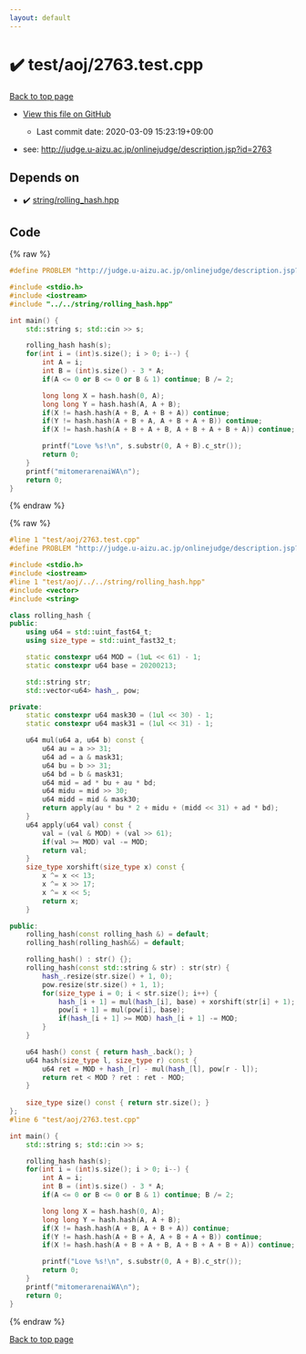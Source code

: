 ```yaml
---
layout: default
---
```


<!-- mathjax config similar to math.stackexchange -->
<script type="text/javascript" async
  src="https://cdnjs.cloudflare.com/ajax/libs/mathjax/2.7.5/MathJax.js?config=TeX-MML-AM_CHTML">
</script>
<script type="text/x-mathjax-config">
  MathJax.Hub.Config({
    TeX: { equationNumbers: { autoNumber: "AMS" }},
    tex2jax: {
      inlineMath: [ ['$','$'] ],
      processEscapes: true
    },
    "HTML-CSS": { matchFontHeight: false },
    displayAlign: "left",
    displayIndent: "2em"
  });
</script>

<script type="text/javascript" src="https://cdnjs.cloudflare.com/ajax/libs/jquery/3.4.1/jquery.min.js"></script>
<script src="https://cdn.jsdelivr.net/npm/jquery-balloon-js@1.1.2/jquery.balloon.min.js" integrity="sha256-ZEYs9VrgAeNuPvs15E39OsyOJaIkXEEt10fzxJ20+2I=" crossorigin="anonymous"></script>
<script type="text/javascript" src="../../../assets/js/copy-button.js"></script>
<link rel="stylesheet" href="../../../assets/css/copy-button.css" />


# :heavy_check_mark: test/aoj/2763.test.cpp

<a href="../../../index.html">Back to top page</a>

* <a href="{{ site.github.repository_url }}/blob/master/test/aoj/2763.test.cpp">View this file on GitHub</a>
    - Last commit date: 2020-03-09 15:23:19+09:00


* see: <a href="http://judge.u-aizu.ac.jp/onlinejudge/description.jsp?id=2763">http://judge.u-aizu.ac.jp/onlinejudge/description.jsp?id=2763</a>


## Depends on

* :heavy_check_mark: <a href="../../../library/string/rolling_hash.hpp.html">string/rolling_hash.hpp</a>


## Code

<a id="unbundled"></a>
{% raw %}
```cpp
#define PROBLEM "http://judge.u-aizu.ac.jp/onlinejudge/description.jsp?id=2763"

#include <stdio.h>
#include <iostream>
#include "../../string/rolling_hash.hpp"

int main() {
	std::string s; std::cin >> s;

	rolling_hash hash(s);
	for(int i = (int)s.size(); i > 0; i--) {
		int A = i;
		int B = (int)s.size() - 3 * A;
		if(A <= 0 or B <= 0 or B & 1) continue; B /= 2;

		long long X = hash.hash(0, A);
		long long Y = hash.hash(A, A + B);
		if(X != hash.hash(A + B, A + B + A)) continue;
		if(Y != hash.hash(A + B + A, A + B + A + B)) continue;
		if(X != hash.hash(A + B + A + B, A + B + A + B + A)) continue;

		printf("Love %s!\n", s.substr(0, A + B).c_str());
		return 0;
	}
	printf("mitomerarenaiWA\n");
	return 0;
}

```
{% endraw %}

<a id="bundled"></a>
{% raw %}
```cpp
#line 1 "test/aoj/2763.test.cpp"
#define PROBLEM "http://judge.u-aizu.ac.jp/onlinejudge/description.jsp?id=2763"

#include <stdio.h>
#include <iostream>
#line 1 "test/aoj/../../string/rolling_hash.hpp"
#include <vector>
#include <string>

class rolling_hash {
public:
	using u64 = std::uint_fast64_t;
	using size_type = std::uint_fast32_t;

	static constexpr u64 MOD = (1uL << 61) - 1;
	static constexpr u64 base = 20200213;

	std::string str;
	std::vector<u64> hash_, pow;

private:
	static constexpr u64 mask30 = (1ul << 30) - 1;
	static constexpr u64 mask31 = (1ul << 31) - 1;

	u64 mul(u64 a, u64 b) const {
		u64 au = a >> 31;
		u64 ad = a & mask31;
		u64 bu = b >> 31;
		u64 bd = b & mask31;
		u64 mid = ad * bu + au * bd;
		u64 midu = mid >> 30;
		u64 midd = mid & mask30;
		return apply(au * bu * 2 + midu + (midd << 31) + ad * bd);
	}
	u64 apply(u64 val) const {
		val = (val & MOD) + (val >> 61);
		if(val >= MOD) val -= MOD;
		return val;
	}
	size_type xorshift(size_type x) const {
		x ^= x << 13;
		x ^= x >> 17;
		x ^= x << 5;
		return x;
	}

public:
	rolling_hash(const rolling_hash &) = default;
	rolling_hash(rolling_hash&&) = default;

	rolling_hash() : str() {};
	rolling_hash(const std::string & str) : str(str) {
		hash_.resize(str.size() + 1, 0);
		pow.resize(str.size() + 1, 1);
		for(size_type i = 0; i < str.size(); i++) {
			hash_[i + 1] = mul(hash_[i], base) + xorshift(str[i] + 1);
			pow[i + 1] = mul(pow[i], base);
			if(hash_[i + 1] >= MOD) hash_[i + 1] -= MOD;
		}
	}

	u64 hash() const { return hash_.back(); }
	u64 hash(size_type l, size_type r) const {
		u64 ret = MOD + hash_[r] - mul(hash_[l], pow[r - l]);
		return ret < MOD ? ret : ret - MOD;
	}
	
	size_type size() const { return str.size(); }
};
#line 6 "test/aoj/2763.test.cpp"

int main() {
	std::string s; std::cin >> s;

	rolling_hash hash(s);
	for(int i = (int)s.size(); i > 0; i--) {
		int A = i;
		int B = (int)s.size() - 3 * A;
		if(A <= 0 or B <= 0 or B & 1) continue; B /= 2;

		long long X = hash.hash(0, A);
		long long Y = hash.hash(A, A + B);
		if(X != hash.hash(A + B, A + B + A)) continue;
		if(Y != hash.hash(A + B + A, A + B + A + B)) continue;
		if(X != hash.hash(A + B + A + B, A + B + A + B + A)) continue;

		printf("Love %s!\n", s.substr(0, A + B).c_str());
		return 0;
	}
	printf("mitomerarenaiWA\n");
	return 0;
}

```
{% endraw %}

<a href="../../../index.html">Back to top page</a>

